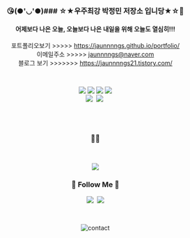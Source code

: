 <br><br>
<h3 align="center"> 😘(●'◡'●)### ☆★우주최강 박정민 저장소 입니당★☆👋 </h3>

<div align="center" >
  <h4> 어제보다 나은 오늘, 오늘보다 나은 내일을 위해 오늘도 열심히!!!</h4>
 

포트폴리오보기 >>>>> https://jaunnnngs.github.io/portfolio/ <br>
이메일주소 >>>>> jaunnnngs@naver.com <br>
블로그 보기 >>>>>>>    https://jaunnnngs21.tistory.com/



<br>
<p align="center">
<img src="https://img.shields.io/badge/JAVA-007396?style=flat-square&logo=JAVA&logoColor=white"/></a>
<img src="https://img.shields.io/badge/Python-3776AB?style=flat-square&logo=Python&logoColor=white"/></a>
<img src="https://img.shields.io/badge/C-A8B9CC?style=flat-square&logo=C&logoColor=white"/></a>
<img src="https://img.shields.io/badge/C Sharp-239120?style=flat-square&logo=CSharp&logoColor=white"/>
<br>
<img src="https://img.shields.io/badge/Mysql-E6B91E?style=flat-square&logo=MySql&logoColor=white"/></a>&nbsp 
<img src="https://img.shields.io/badge/Oracle-E6B91E?style=flat-square&logo=Oracle&logoColor=white"/></a>&nbsp </p>

<br><br>
<h3 align="center"> 👀👀 </h3>
<p align="center">
</p>
<br>
<p align="center">
<img src="https://img.shields.io/github/followers/jaunnnngs?style=social">
  
<h3 align="center">🌈 Follow Me 🌈</h3>
<p align="center">
   <a href="https://www.instagram.com/jaunnnngs21/"><img src="https://img.shields.io/badge/Instagram-E4405F?style=flat-square&logo=Instagram&logoColor=white&link=https://www.instagram.com/jaunnnngs21/"/></a>&nbsp
  <a href="mailto:ppepelo21@gmail.com"><img src="https://img.shields.io/badge/Gmail-d14836?style=flat-square&logo=Gmail&logoColor=white&link=ppepelo21@gmail.com"/></a>
</p>
<br>

![contact](https://user-images.githubusercontent.com/81130206/133042169-78190c0b-0727-404c-885d-5cb214378471.jpg)

